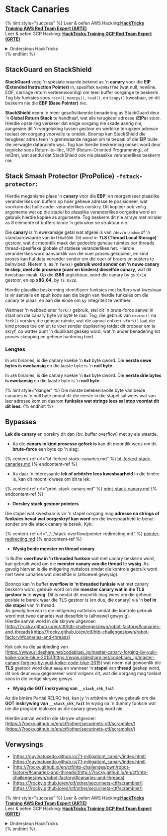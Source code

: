 # Stack Canaries

{% hint style="success" %}
Leer & oefen AWS Hacking:<img src="/.gitbook/assets/arte.png" alt="" data-size="line">[**HackTricks Training AWS Red Team Expert (ARTE)**](https://training.hacktricks.xyz/courses/arte)<img src="/.gitbook/assets/arte.png" alt="" data-size="line">\
Leer & oefen GCP Hacking: <img src="/.gitbook/assets/grte.png" alt="" data-size="line">[**HackTricks Training GCP Red Team Expert (GRTE)**<img src="/.gitbook/assets/grte.png" alt="" data-size="line">](https://training.hacktricks.xyz/courses/grte)

<details>

<summary>Ondersteun HackTricks</summary>

* Kyk na die [**subskripsie planne**](https://github.com/sponsors/carlospolop)!
* **Sluit aan by die** 💬 [**Discord groep**](https://discord.gg/hRep4RUj7f) of die [**telegram groep**](https://t.me/peass) of **volg** ons op **Twitter** 🐦 [**@hacktricks\_live**](https://twitter.com/hacktricks\_live)**.**
* **Deel hacking truuks deur PRs in te dien na die** [**HackTricks**](https://github.com/carlospolop/hacktricks) en [**HackTricks Cloud**](https://github.com/carlospolop/hacktricks-cloud) github repos.

</details>
{% endhint %}

## **StackGuard en StackShield**

**StackGuard** voeg 'n spesiale waarde bekend as 'n **canary** voor die **EIP (Extended Instruction Pointer)** in, spesifiek `0x000aff0d` (wat null, newline, EOF, carriage return verteenwoordig) om teen buffer oorgange te beskerm. Tog bly funksies soos `recv()`, `memcpy()`, `read()`, en `bcopy()` kwesbaar, en dit beskerm nie die **EBP (Base Pointer)** nie.

**StackShield** neem 'n meer gesofistikeerde benadering as StackGuard deur 'n **Global Return Stack** te handhaaf, wat alle terugkeer adresse (**EIPs**) stoor. Hierdie opstelling verseker dat enige oorgang nie skade aanrig nie, aangesien dit 'n vergelyking tussen gestoor en werklike terugkeer adresse toelaat om oorgang voorvalle te ontdek. Boonop kan StackShield die terugkeer adres teen 'n grenswaarde nagaan om te bepaal of die **EIP** buite die verwagte dataruimte wys. Tog kan hierdie beskerming omseil word deur tegnieke soos Return-to-libc, ROP (Return-Oriented Programming), of ret2ret, wat aandui dat StackShield ook nie plaaslike veranderlikes beskerm nie.

## **Stack Smash Protector (ProPolice) `-fstack-protector`:**

Hierdie meganisme plaas 'n **canary** voor die **EBP**, en reorganiseer plaaslike veranderlikes om buffers op hoër geheue adresse te posisioneer, wat voorkom dat hulle ander veranderlikes oorskry. Dit kopieer ook veilig argumente wat op die stapel bo plaaslike veranderlikes oorgedra word en gebruik hierdie kopieë as argumente. Tog beskerm dit nie arrays met minder as 8 elemente of buffers binne 'n gebruiker se struktuur nie.

Die **canary** is 'n ewekansige getal wat afgelei is van `/dev/urandom` of 'n standaardwaarde van `0xff0a0000`. Dit word in **TLS (Thread Local Storage)** gestoor, wat dit moontlik maak dat gedeelde geheue ruimtes oor threads thread-spesifieke globale of statiese veranderlikes het. Hierdie veranderlikes word aanvanklik van die ouer proses gekopieer, en kind proses kan hul data verander sonder om die ouer of broers en susters te beïnvloed. Nietemin, as 'n **`fork()` gebruik word sonder om 'n nuwe canary te skep, deel alle prosesse (ouer en kinders) dieselfde canary**, wat dit kwesbaar maak. Op die **i386** argitektuur, word die canary by `gs:0x14` gestoor, en op **x86\_64**, by `fs:0x28`.

Hierdie plaaslike beskerming identifiseer funksies met buffers wat kwesbaar is vir aanvalle en spuit kode aan die begin van hierdie funksies om die canary te plaas, en aan die einde om sy integriteit te verifieer.

Wanneer 'n webbediener `fork()` gebruik, stel dit 'n brute-force aanval in staat om die canary byte vir byte te raai. Tog, die gebruik van `execve()` na `fork()` oorskry die geheue ruimte, wat die aanval ontken. `vfork()` laat die kind proses toe om uit te voer sonder duplisering totdat dit probeer om te skryf, op watter punt 'n duplikaat geskep word, wat 'n ander benadering tot proses skepping en geheue hantering bied.

### Lengtes

In `x64` binaries, is die canary koekie 'n **`0x8`** byte qword. Die **eerste sewe bytes is ewekansig** en die laaste byte is 'n **null byte.**

In `x86` binaries, is die canary koekie 'n **`0x4`** byte dword. Die **eerste drie bytes is ewekansig** en die laaste byte is 'n **null byte.**

{% hint style="danger" %}
Die minste betekenisvolle byte van beide canaries is 'n null byte omdat dit die eerste in die stapel sal wees wat van laer adresse kom en daarom **funksies wat strings lees sal stop voordat dit dit lees**.
{% endhint %}

## Bypasses

**Lek die canary** en oorskry dit dan (bv. buffer overflow) met sy eie waarde.

* As die **canary in kind prosesse gefork is** kan dit moontlik wees om dit **brute-force** een byte op 'n slag:

{% content-ref url="bf-forked-stack-canaries.md" %}
[bf-forked-stack-canaries.md](bf-forked-stack-canaries.md)
{% endcontent-ref %}

* As daar 'n interessante **lek of arbitrêre lees kwesbaarheid** in die binêre is, kan dit moontlik wees om dit te lek:

{% content-ref url="print-stack-canary.md" %}
[print-stack-canary.md](print-stack-canary.md)
{% endcontent-ref %}

* **Oorskry stack gestoor pointers**

Die stapel wat kwesbaar is vir 'n stapel oorgang mag **adresse na strings of funksies bevat wat oorgeskryf kan word** om die kwesbaarheid te benut sonder om die stack canary te bereik. Kyk:

{% content-ref url="../../stack-overflow/pointer-redirecting.md" %}
[pointer-redirecting.md](../../stack-overflow/pointer-redirecting.md)
{% endcontent-ref %}

* **Wysig beide meester en thread canary**

'n Buffer **overflow in 'n threaded funksie** wat met canary beskerm word, kan gebruik word om die **meester canary van die thread** te **wysig**. As gevolg hiervan is die mitigering nutteloos omdat die kontrole gebruik word met twee canaries wat dieselfde is (alhoewel gewysig).

Boonop kan 'n buffer **overflow in 'n threaded funksie** wat met canary beskerm word, gebruik word om die **meester canary wat in die TLS gestoor is** te **wysig**. Dit is omdat dit moontlik mag wees om die geheue posisie te bereik waar die TLS gestoor is (en dus, die canary) via 'n **bof in die stapel** van 'n thread.\
As gevolg hiervan is die mitigering nutteloos omdat die kontrole gebruik word met twee canaries wat dieselfde is (alhoewel gewysig).\
Hierdie aanval word in die skrywe uitgevoer: [http://7rocky.github.io/en/ctf/htb-challenges/pwn/robot-factory/#canaries-and-threads](http://7rocky.github.io/en/ctf/htb-challenges/pwn/robot-factory/#canaries-and-threads)

Kyk ook na die aanbieding van [https://www.slideshare.net/codeblue\_jp/master-canary-forging-by-yuki-koike-code-blue-2015](https://www.slideshare.net/codeblue\_jp/master-canary-forging-by-yuki-koike-code-blue-2015) wat noem dat gewoonlik die **TLS** gestoor word deur **`mmap`** en wanneer 'n **stapel** van **thread** geskep word, dit ook deur `mmap` gegenereer word volgens dit, wat die oorgang mag toelaat soos in die vorige skrywe gewys.

* **Wysig die GOT inskrywing van `__stack_chk_fail`**

As die binêre Partial RELRO het, kan jy 'n arbitrêre skrywe gebruik om die **GOT inskrywing van `__stack_chk_fail`** te wysig na 'n dummy funksie wat nie die program blokkeer as die canary gewysig word nie.

Hierdie aanval word in die skrywe uitgevoer: [https://7rocky.github.io/en/ctf/other/securinets-ctf/scrambler/](https://7rocky.github.io/en/ctf/other/securinets-ctf/scrambler/)

## Verwysings

* [https://guyinatuxedo.github.io/7.1-mitigation\_canary/index.html](https://guyinatuxedo.github.io/7.1-mitigation\_canary/index.html)
* [http://7rocky.github.io/en/ctf/htb-challenges/pwn/robot-factory/#canaries-and-threads](http://7rocky.github.io/en/ctf/htb-challenges/pwn/robot-factory/#canaries-and-threads)
* [https://7rocky.github.io/en/ctf/other/securinets-ctf/scrambler/](https://7rocky.github.io/en/ctf/other/securinets-ctf/scrambler/)

{% hint style="success" %}
Leer & oefen AWS Hacking:<img src="/.gitbook/assets/arte.png" alt="" data-size="line">[**HackTricks Training AWS Red Team Expert (ARTE)**](https://training.hacktricks.xyz/courses/arte)<img src="/.gitbook/assets/arte.png" alt="" data-size="line">\
Leer & oefen GCP Hacking: <img src="/.gitbook/assets/grte.png" alt="" data-size="line">[**HackTricks Training GCP Red Team Expert (GRTE)**<img src="/.gitbook/assets/grte.png" alt="" data-size="line">](https://training.hacktricks.xyz/courses/grte)

<details>

<summary>Ondersteun HackTricks</summary>

* Kyk na die [**subskripsie planne**](https://github.com/sponsors/carlospolop)!
* **Sluit aan by die** 💬 [**Discord groep**](https://discord.gg/hRep4RUj7f) of die [**telegram groep**](https://t.me/peass) of **volg** ons op **Twitter** 🐦 [**@hacktricks\_live**](https://twitter.com/hacktricks\_live)**.**
* **Deel hacking truuks deur PRs in te dien na die** [**HackTricks**](https://github.com/carlospolop/hacktricks) en [**HackTricks Cloud**](https://github.com/carlospolop/hacktricks-cloud) github repos.

</details>
{% endhint %}
